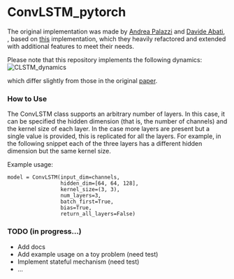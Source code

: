 # ConvLSTM_pytorch

The original implementation was made by [Andrea Palazzi](https://github.com/ndrplz) and [Davide Abati](https://github.com/DavideA), , based on [this](https://github.com/rogertrullo/pytorch_convlstm/blob/master/conv_lstm.py) implementation, which they heavily refactored and extended with additional features to meet their needs.

Please note that this repository implements the following dynamics:
![CLSTM_dynamics](https://user-images.githubusercontent.com/7113894/59357391-15c73e00-8d2b-11e9-8234-9d51a90be5dc.png)

which differ slightly from those in the original [paper](https://arxiv.org/pdf/1506.04214.pdf).

### How to Use
The ConvLSTM class supports an arbitrary number of layers. In this case, it can be specified the hidden dimension (that is, the number of channels) and the kernel size of each layer. In the case more layers are present but a single value is provided, this is replicated for all the layers. For example, in the following snippet each of the three layers has a different hidden dimension but the same kernel size.

Example usage:
```
model = ConvLSTM(input_dim=channels,
                 hidden_dim=[64, 64, 128],
                 kernel_size=(3, 3),
                 num_layers=3,
                 batch_first=True,
                 bias=True,
                 return_all_layers=False)
```

### TODO (in progress...)
- Add docs
- Add example usage on a toy problem (need test)
- Implement stateful mechanism (need test)
- ...